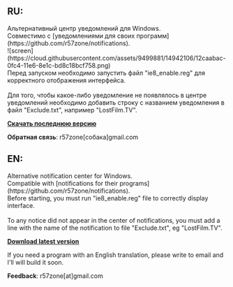 <h2>RU:</h2>
Альтернативный центр уведомлений для Windows.<br>
Совместимо с [уведомлениями для своих программ](https://github.com/r57zone/notifications).<br>
![screen](https://cloud.githubusercontent.com/assets/9499881/14942106/12caabac-0fc4-11e6-8e1c-bd8c18bcf758.png)<br>
Перед запуском необходимо запустить файл "ie8_enable.reg" для корректного отображения интерфейса.<br><br>
Для того, чтобы какое-либо уведомление не появлялось в центре уведомлений необходимо добавить строку с названием уведомления в файл "Exclude.txt", например "LostFilm.TV".<br>

**[Скачать последнюю версию](https://github.com/r57zone/Notification-center/releases)**

**Обратная связь**: r57zone[собака]gmail.com 

<h2>EN:</h2>
Alternative notification center for Windows.<br>
Compatible with [notifications for their programs](https://github.com/r57zone/notifications).<br>
Before starting, you must run "ie8_enable.reg" file to correctly display interface.<br><br>
To any notice did not appear in the center of notifications, you must add a line with the name of the notification to file "Exclude.txt", eg "LostFilm.TV".<br>

**[Download latest version](https://github.com/r57zone/Notification-center/releases)**

If you need a program with an English translation, please write to email and I'll will build it soon.

**Feedback**: r57zone[at]gmail.com 

